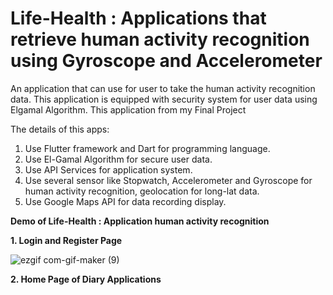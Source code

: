 # Life-Health : Applications that retrieve human activity recognition using Gyroscope and Accelerometer
An application that can use for user to take the human activity recognition data. This application is equipped with security system for user data using Elgamal Algorithm. This application from my Final Project

The details of this apps:

1. Use Flutter framework and Dart for programming language.
2. Use El-Gamal Algorithm for secure user data.
3. Use API Services for application system.
4. Use several sensor like Stopwatch, Accelerometer and Gyroscope for human activity recognition, geolocation for long-lat data.
5. Use Google Maps API for data recording display.


<b> Demo of Life-Health : Application human activity recognition </b> 

<b> 1. Login and Register Page </b>


![ezgif com-gif-maker (9)](https://user-images.githubusercontent.com/89477206/199489805-356872a3-0f17-4486-810b-fd9a93708627.gif)



<b> 2. Home Page of Diary Applications </b>
